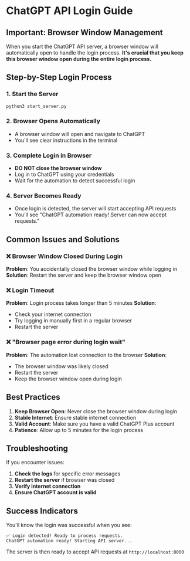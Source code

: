 # ChatGPT API Login Guide

## Important: Browser Window Management

When you start the ChatGPT API server, a browser window will automatically open to handle the login process. **It's crucial that you keep this browser window open during the entire login process.**

## Step-by-Step Login Process

### 1. Start the Server
```bash
python3 start_server.py
```

### 2. Browser Opens Automatically
- A browser window will open and navigate to ChatGPT
- You'll see clear instructions in the terminal

### 3. Complete Login in Browser
- **DO NOT close the browser window**
- Log in to ChatGPT using your credentials
- Wait for the automation to detect successful login

### 4. Server Becomes Ready
- Once login is detected, the server will start accepting API requests
- You'll see "ChatGPT automation ready! Server can now accept requests."

## Common Issues and Solutions

### ❌ Browser Window Closed During Login
**Problem**: You accidentally closed the browser window while logging in
**Solution**: Restart the server and keep the browser window open

### ❌ Login Timeout
**Problem**: Login process takes longer than 5 minutes
**Solution**: 
- Check your internet connection
- Try logging in manually first in a regular browser
- Restart the server

### ❌ "Browser page error during login wait"
**Problem**: The automation lost connection to the browser
**Solution**: 
- The browser window was likely closed
- Restart the server
- Keep the browser window open during login

## Best Practices

1. **Keep Browser Open**: Never close the browser window during login
2. **Stable Internet**: Ensure stable internet connection
3. **Valid Account**: Make sure you have a valid ChatGPT Plus account
4. **Patience**: Allow up to 5 minutes for the login process

## Troubleshooting

If you encounter issues:

1. **Check the logs** for specific error messages
2. **Restart the server** if browser was closed
3. **Verify internet connection**
4. **Ensure ChatGPT account is valid**

## Success Indicators

You'll know the login was successful when you see:
```
✅ Login detected! Ready to process requests.
ChatGPT automation ready! Starting API server...
```

The server is then ready to accept API requests at `http://localhost:8000`
